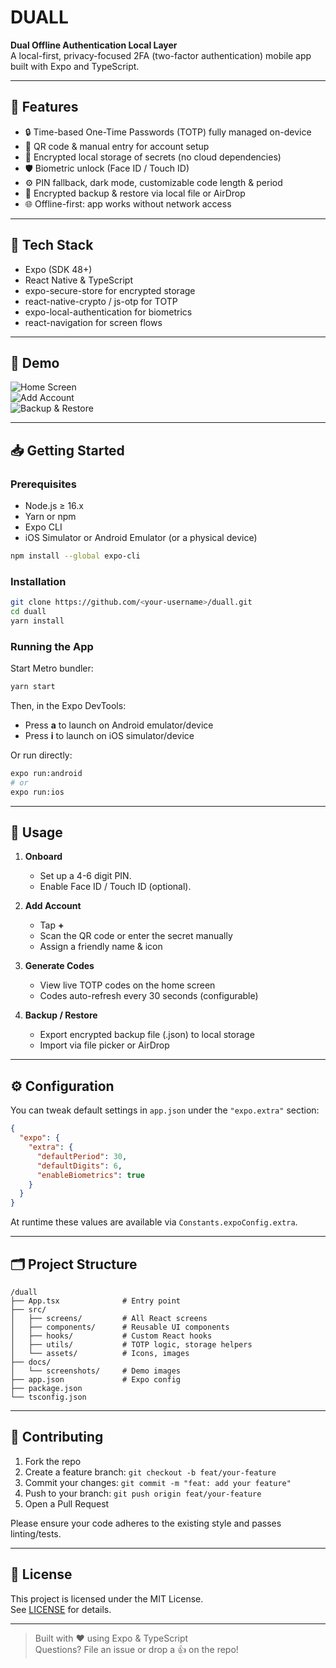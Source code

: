 # DUALL

**Dual Offline Authentication Local Layer**  
A local-first, privacy-focused 2FA (two-factor authentication) mobile app built with Expo and TypeScript.

---

## 🚀 Features

- 🔒 Time-based One-Time Passwords (TOTP) fully managed on-device  
- 📱 QR code & manual entry for account setup  
- 🔑 Encrypted local storage of secrets (no cloud dependencies)  
- 🛡️ Biometric unlock (Face ID / Touch ID)  
- ⚙️ PIN fallback, dark mode, customizable code length & period  
- 🔄 Encrypted backup & restore via local file or AirDrop  
- 🌐 Offline-first: app works without network access  

---

## 🧰 Tech Stack

- Expo (SDK 48+)  
- React Native & TypeScript  
- expo-secure-store for encrypted storage  
- react-native-crypto / js-otp for TOTP  
- expo-local-authentication for biometrics  
- react-navigation for screen flows  

---

## 📸 Demo

![Home Screen](docs/screenshots/home.png)  
![Add Account](docs/screenshots/add-account.png)  
![Backup & Restore](docs/screenshots/backup-restore.png)  

---

## 📥 Getting Started

### Prerequisites

- Node.js ≥ 16.x  
- Yarn or npm  
- Expo CLI  
- iOS Simulator or Android Emulator (or a physical device)

```bash
npm install --global expo-cli
```

### Installation

```bash
git clone https://github.com/<your-username>/duall.git
cd duall
yarn install
```

### Running the App

Start Metro bundler:

```bash
yarn start
```

Then, in the Expo DevTools:

- Press **a** to launch on Android emulator/device  
- Press **i** to launch on iOS simulator/device  

Or run directly:

```bash
expo run:android
# or
expo run:ios
```

---

## 📖 Usage

1. **Onboard**  
   - Set up a 4-6 digit PIN.  
   - Enable Face ID / Touch ID (optional).

2. **Add Account**  
   - Tap **+**  
   - Scan the QR code or enter the secret manually  
   - Assign a friendly name & icon

3. **Generate Codes**  
   - View live TOTP codes on the home screen  
   - Codes auto-refresh every 30 seconds (configurable)

4. **Backup / Restore**  
   - Export encrypted backup file (.json) to local storage  
   - Import via file picker or AirDrop  

---

## ⚙️ Configuration

You can tweak default settings in `app.json` under the `"expo.extra"` section:

```json
{
  "expo": {
    "extra": {
      "defaultPeriod": 30,
      "defaultDigits": 6,
      "enableBiometrics": true
    }
  }
}
```

At runtime these values are available via `Constants.expoConfig.extra`.

---

## 🗂 Project Structure

```
/duall
├── App.tsx              # Entry point
├── src/
│   ├── screens/         # All React screens
│   ├── components/      # Reusable UI components
│   ├── hooks/           # Custom React hooks
│   ├── utils/           # TOTP logic, storage helpers
│   └── assets/          # Icons, images
├── docs/
│   └── screenshots/     # Demo images
├── app.json             # Expo config
├── package.json
└── tsconfig.json
```

---

## 🤝 Contributing

1. Fork the repo  
2. Create a feature branch: `git checkout -b feat/your-feature`  
3. Commit your changes: `git commit -m "feat: add your feature"`  
4. Push to your branch: `git push origin feat/your-feature`  
5. Open a Pull Request  

Please ensure your code adheres to the existing style and passes linting/tests.

---

## 📝 License

This project is licensed under the MIT License.  
See [LICENSE](LICENSE) for details.

---

> Built with ❤️ using Expo & TypeScript  
> Questions? File an issue or drop a 👍 on the repo!